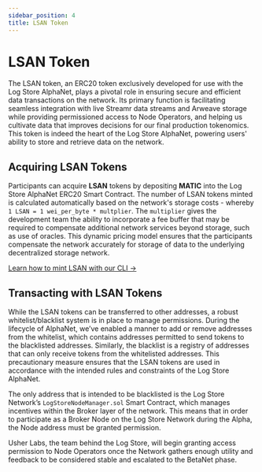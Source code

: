 ```yaml
---
sidebar_position: 4
title: LSAN Token
---
```


# LSAN Token

The LSAN token, an ERC20 token exclusively developed for use with the Log Store AlphaNet, plays a pivotal role in ensuring secure and efficient data transactions on the network. Its primary function is facilitating seamless integration with live Streamr data streams and Arweave storage while providing permissioned access to Node Operators, and helping us cultivate data that improves decisions for our final production tokenomics. This token is indeed the heart of the Log Store AlphaNet, powering users' ability to store and retrieve data on the network.

## Acquiring LSAN Tokens

Participants can acquire **LSAN** tokens by depositing **MATIC** into the Log Store AlphaNet ERC20 Smart Contract. The number of LSAN tokens minted is calculated automatically based on the network's storage costs - whereby `1 LSAN = 1 wei_per_byte * multplier`. The `multiplier` gives the development team the ability to incorporate a fee buffer that may be required to compensate additional network services beyond storage, such as use of oracles.
This dynamic pricing model ensures that the participants compensate the network accurately for storage of data to the underlying decentralized storage network.

[Learn how to mint LSAN with our CLI →](../cli/getting-started.md)

## Transacting with LSAN Tokens

While the LSAN tokens can be transferred to other addresses, a robust whitelist/blacklist system is in place to manage permissions. During the lifecycle of AlphaNet, we’ve enabled a manner to add or remove addresses from the whitelist, which contains addresses permitted to send tokens to the blacklisted addresses. Similarly, the blacklist is a registry of addresses that can only receive tokens from the whitelisted addresses. This precautionary measure ensures that the LSAN tokens are used in accordance with the intended rules and constraints of the Log Store AlphaNet.

The only address that is intended to be blacklisted is the Log Store Network’s `LogStoreNodeManager.sol` Smart Contract, which manages incentives within the Broker layer of the network. This means that in order to participate as a Broker Node on the Log Store Network during the Alpha, the Node address must be granted permission.

Usher Labs, the team behind the Log Store, will begin granting access permission to Node Operators once the Network gathers enough utility and feedback to be considered stable and escalated to the BetaNet phase.
